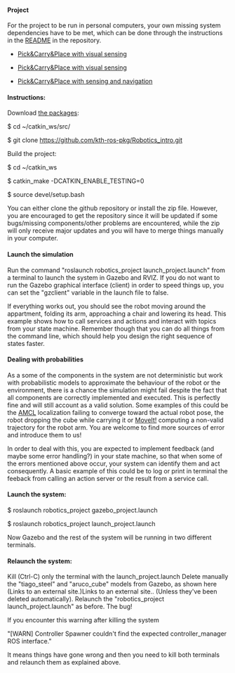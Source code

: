 #### Project

For the project to be run in personal computers, your own missing system dependencies have to be met, which can be done through the instructions in the [README](https://github.com/kth-ros-pkg/Robotics_intro/blob/master/README.md) in the repository.


- [Pick&Carry&Place with visual sensing](https://eu.nv.instructuremedia.com/fetch/QkFoYkIxc0hhUU4wd0Fvd2JDc0hzeHkvWEE9PS0tMzRhYjk2NzEwNjM5NzJlYWQyNjMwMzQyMzY4Nzk0ZTJjMWYzY2FiOQ.mp4)


- [Pick&Carry&Place with visual sensing](https://eu.nv.instructuremedia.com/fetch/QkFoYkIxc0hhUU40d0Fvd2JDc0gyaHkvWEE9PS0tODllZTNiZGViZWY3NDgzMDQ3MjM4YjM0ZTM4NWQxY2IwYjkxOGJkZg.mp4)

- [Pick&Carry&Place with sensing and navigation](https://eu.nv.instructuremedia.com/fetch/QkFoYkIxc0hhUU44d0Fvd2JDc0g1UnkvWEE9PS0tYjc2Mjc1NjUyOGQxZGQwOGM4MDQzM2EzZDMwZjZlNzI0NzQwNzA1ZA.mp4)

#### Instructions:

Download [the packages](https://github.com/kth-ros-pkg/Robotics_intro):

$ cd ~/catkin_ws/src/

$ git clone https://github.com/kth-ros-pkg/Robotics_intro.git

Build the project:

$ cd ~/catkin_ws

$ catkin_make -DCATKIN_ENABLE_TESTING=0

$ source devel/setup.bash

You can either clone the github repository or install the zip file. However, you are encouraged to get the repository since it will be updated if some bugs/missing components/other problems are encountered, while the zip will only receive major updates and you will have to merge things manually in your computer.

#### Launch the simulation
Run the command "roslaunch robotics_project launch_project.launch" from a terminal to launch the system in Gazebo and RVIZ. If you do not want to run the Gazebo graphical interface (client) in order to speed things up, you can set the "gzclient" variable in the launch file to false.

If everything works out, you should see the robot moving around the appartment, folding its arm, approaching a chair and lowering its head. This example shows how to call services and actions and interact with topics from your state machine. Remember though that you can do all things from the command line, which should help you design the right sequence of states faster.

#### Dealing with probabilities
As a some of the components in the system are not deterministic but work with probabilistic models to approximate the behaviour of the robot or the environment, there is a chance the simulation might fail despite the fact that all components are correctly implemented and executed. This is perfectly fine and will still account as a valid solution. Some examples of this could be the [AMCL](http://wiki.ros.org/amcl) localization failing to converge toward the actual robot pose, the robot dropping the cube while carrying it or [MoveIt!](https://moveit.ros.org/) computing a non-valid trajectory for the robot arm. You are welcome to find more sources of error and introduce them to us!

In order to deal with this, you are expected to implement feedback (and maybe some error handling?) in your state machine, so that when some of the errors mentioned above occur, your system can identify them and act consequently. A basic example of this could be to log or print in terminal the feeback from calling an action server or the result from a service call.

#### Launch the system: 

$ roslaunch robotics_project gazebo_project.launch

$ roslaunch robotics_project launch_project.launch 

Now Gazebo and the rest of the system will be running in two different terminals.

#### Relaunch the system: 

Kill (Ctrl-C) only the terminal with the launch_project.launch 
Delete manually the "tiago_steel" and "aruco_cube" models from Gazebo, as shown here (Links to an external site.)Links to an external site.. (Unless they've been deleted automatically).
Relaunch the "robotics_project launch_project.launch" as before.
The bug!

If you encounter this warning after killing the system 

"[WARN] Controller Spawner couldn't find the expected controller_manager ROS interface."

It means things have gone wrong and then you need to kill both terminals and relaunch them as explained above.



 

 

 

 
